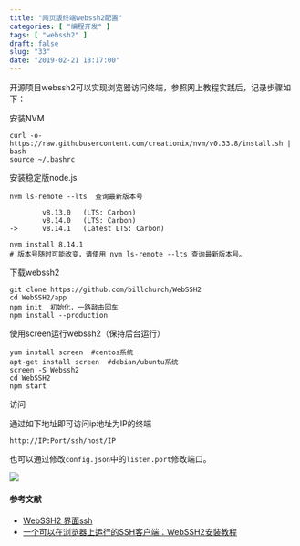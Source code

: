 ```yaml
---
title: "网页版终端webssh2配置"
categories: [ "编程开发" ]
tags: [ "webssh2" ]
draft: false
slug: "33"
date: "2019-02-21 18:17:00"
---
```




开源项目webssh2可以实现浏览器访问终端，参照网上教程实践后，记录步骤如下：

安装NVM

    curl -o- https://raw.githubusercontent.com/creationix/nvm/v0.33.8/install.sh | bash
    source ~/.bashrc
    

安装稳定版node.js

    nvm ls-remote --lts  查询最新版本号
     
            v8.13.0   (LTS: Carbon)
            v8.14.0   (LTS: Carbon)
    ->      v8.14.1   (Latest LTS: Carbon)
     
    nvm install 8.14.1
    # 版本号随时可能改变，请使用 nvm ls-remote --lts 查询最新版本号。

下载webssh2

    git clone https://github.com/billchurch/WebSSH2
    cd WebSSH2/app
    npm init  初始化，一路敲击回车
    npm install --production

使用screen运行webssh2（保持后台运行）

    yum install screen  #centos系统
    apt-get install screen  #debian/ubuntu系统
    screen -S Webssh2
    cd WebSSH2
    npm start

访问

通过如下地址即可访问ip地址为IP的终端

    http://IP:Port/ssh/host/IP

也可以通过修改`config.json`中的`listen.port`修改端口。  

![](https://blog.frytea.com/wp-content/uploads/2019/02/IMG_0195-1024x768.png)

#### 参考文献

*   [WebSSH2 界面ssh](https://blog.csdn.net/Flykos/article/details/85161615)
*   [一个可以在浏览器上运行的SSH客户端：WebSSH2安装教程](https://www.moerats.com/archives/467/)